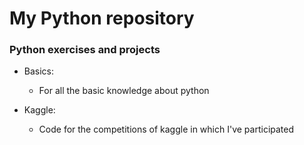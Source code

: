 # My Python repository
### Python exercises and projects

- Basics:

  - For all the basic knowledge about python

- Kaggle:

  - Code for the competitions of kaggle in which I've participated
